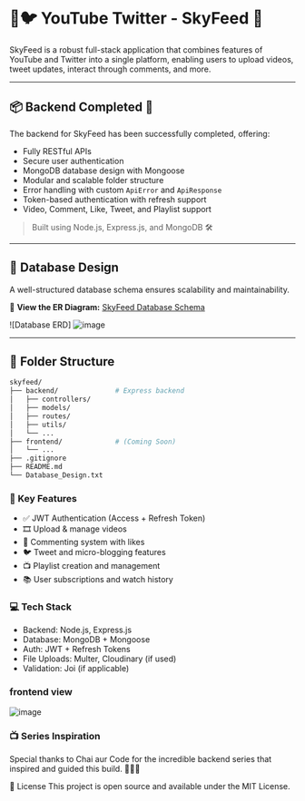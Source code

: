 # 🎥🐦 YouTube Twitter - SkyFeed 💖

SkyFeed is a robust full-stack application that combines features of YouTube and Twitter into a single platform, enabling users to upload videos, tweet updates, interact through comments, and more.

---

## 📦 Backend Completed 🚀

The backend for SkyFeed has been successfully completed, offering:
- Fully RESTful APIs
- Secure user authentication
- MongoDB database design with Mongoose
- Modular and scalable folder structure
- Error handling with custom `ApiError` and `ApiResponse`
- Token-based authentication with refresh support
- Video, Comment, Like, Tweet, and Playlist support

> Built using Node.js, Express.js, and MongoDB 🛠️

---

## 🧠 Database Design

A well-structured database schema ensures scalability and maintainability.

📌 **View the ER Diagram:**
[SkyFeed Database Schema](https://app.eraser.io/workspace/YtPqZ1VogxGy1jzIDkzj)

![Database ERD]<!-- Add the image to your repo if needed -->
![image](https://github.com/user-attachments/assets/ca6a46d2-87cb-41a1-b9b2-63f0c956bba0)

---

## 📁 Folder Structure

```bash
skyfeed/
├── backend/              # Express backend
│   ├── controllers/
│   ├── models/
│   ├── routes/
│   ├── utils/
│   └── ...
├── frontend/             # (Coming Soon)
│   └── ...
├── .gitignore
├── README.md
└── Database_Design.txt
```
### 🔐 Key Features
 - ✅ JWT Authentication (Access + Refresh Token)
 - 🎞 Upload & manage videos
 - 💬 Commenting system with likes
 - 🐦 Tweet and micro-blogging features
 - 📺 Playlist creation and management
 - 📚 User subscriptions and watch history

### 💻 Tech Stack
 - Backend: Node.js, Express.js
 - Database: MongoDB + Mongoose
 - Auth: JWT + Refresh Tokens
 - File Uploads: Multer, Cloudinary (if used)
 - Validation: Joi (if applicable)

### frontend view
![image](https://github.com/user-attachments/assets/361bf77a-56c9-4472-a5b5-ed4882edea56)


### 📺 Series Inspiration
Special thanks to Chai aur Code for the incredible backend series that inspired and guided this build. 🍾👨‍💻

📜 License
This project is open source and available under the MIT License.
